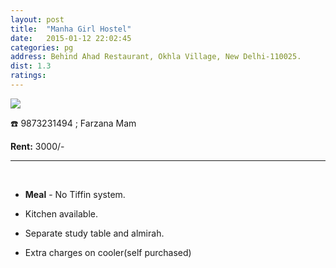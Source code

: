 ```yaml
---
layout: post
title:  "Manha Girl Hostel"
date:   2015-01-12 22:02:45
categories: pg
address: Behind Ahad Restaurant, Okhla Village, New Delhi-110025.
dist: 1.3
ratings:
---
```


<a href="https://www.google.co.in/maps/place/Manha+Girl+Hostel/@28.562619,77.290531,17z/data=!3m1!4b1!4m2!3m1!1s0x390ce474c1388f19:0x4fce385ecea0557b?hl=en">
        <img src="https://maps.googleapis.com/maps/api/staticmap?visible=Jamia+Millia+Islamia&size=640x300&scale=2&maptype=roadmap&markers=%7Ccolor:red%7Clabel:M%7C28.562698,77.290528&markers=size:mid|color:green%7Clabel:FET%7C28.5606083,77.2790183&markers=size:mid|color:green%7Clabel:FET%7C28.561075,77.280960&path=color:0x0000ff|weight:3|28.562506, 77.290563|28.562402, 77.288728|28.562355, 77.287773|28.562242, 77.287473|28.562270, 77.286185|28.562195, 77.285906|28.562278,77.285737|28.562089,77.285534|28.562070,77.285555|28.561995,77.285276|28.561222,77.283323|28.561062,77.283034|28.561034,77.282851|28.561062,77.279558|28.560968,77.278571">
</a>

:phone:  9873231494 ; Farzana Mam


**Rent:**  3000/-

<hr><br>

*  **Meal** - No Tiffin system.

* Kitchen available.

* Separate study table and almirah.

* Extra charges on cooler(self purchased)